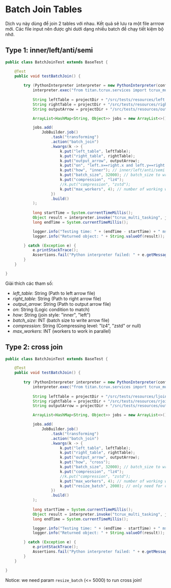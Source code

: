 # Batch Join Tables

Dịch vụ này dùng để join 2 tables với nhau. Kết quả sẽ lưu ra một file arrrow mới.
Các file input nên được ghi dưới dạng nhiều batch để chạy tiết kiệm bộ nhớ.

## Type 1: inner/left/anti/semi

```java
public class BatchJoinTest extends BaseTest {

    @Test
    public void testBatchJoin() {
        
        try (PythonInterpreter interpreter = new PythonInterpreter(config)) {
            interpreter.exec("from titan.tcrux.services import tcrux_multi_tasking");
            
            String leftTable = projectDir + "/src/tests/resources/left.arrow";
            String rightTable = projectDir + "/src/tests/resources/right.arrow";
            String outputArrow = projectDir + "/src/tests/resources/output.arrow";

            ArrayList<HashMap<String, Object>> jobs = new ArrayList<>();

            jobs.add(
                JobBuilder.job()
                    .task("transforming")
                    .action("batch_join")
                    .kwargs(k -> {
                        k.put("left_table", leftTable);
                        k.put("right_table", rightTable);
                        k.put("output_arrow", outputArrow);
                        k.put("on", "left.x==right.x and left.y==right.y");
                        k.put("how", "inner"); // inner/left/anti/semi
                        k.put("batch_size", 32000); // batch_size to write output
                        k.put("compression", "lz4");
                        //k.put("compression", "zstd");
                        k.put("max_workers", 4); // number of working workers
                    })
                    .build()
            );
            
            long startTime = System.currentTimeMillis();
            Object result = interpreter.invoke("tcrux_multi_tasking", jobs);
            long endTime = System.currentTimeMillis();

            logger.info("Testing time: " + (endTime - startTime) + " ms");
            logger.info("Returned object: " + String.valueOf(result));

        } catch (Exception e) {
            e.printStackTrace();
            Assertions.fail("Python interpreter failed: " + e.getMessage());
        }
    }

}
```

Giải thích các tham số:

- *left_table*: String (Path to left arrow file)
- *right_table*: String (Path to right arrow file)
- *output_arrow*: String (Path to output arrow file)
- *on*: String (Logic condition to match)
- *how*: String (join style: "inner", "left")
- *batch_size*: INT (batch size to write arrow file)
- *compression*: String (Compressing level: "lz4", "zstd" or null)
- *max_workers*: INT (workers to work in parallel)



## Type 2: cross join

```java
public class BatchJoinTest extends BaseTest {

    @Test
    public void testBatchJoin() {
        
        try (PythonInterpreter interpreter = new PythonInterpreter(config)) {
            interpreter.exec("from titan.tcrux.services import tcrux_multi_tasking");
            
            String leftTable = projectDir + "/src/tests/resources/ljoin.arrow";
            String rightTable = projectDir + "/src/tests/resources/rjoin.arrow";
            String outputArrow = projectDir + "/src/tests/resources/output.arrow";

            ArrayList<HashMap<String, Object>> jobs = new ArrayList<>();

            jobs.add(
                JobBuilder.job()
                    .task("transforming")
                    .action("batch_join")
                    .kwargs(k -> {
                        k.put("left_table", leftTable);
                        k.put("right_table", rightTable);
                        k.put("output_arrow", outputArrow);
                        k.put("how", "cross");
                        k.put("batch_size", 32000); // batch_size to write output
                        k.put("compression", "lz4");
                        //k.put("compression", "zstd");
                        k.put("max_workers", 4); // number of working workers
                        k.put("resize_batch", 2000); // only need for cross join
                    })
                    .build()
            );
            
            long startTime = System.currentTimeMillis();
            Object result = interpreter.invoke("tcrux_multi_tasking", jobs);
            long endTime = System.currentTimeMillis();

            logger.info("Testing time: " + (endTime - startTime) + " ms");
            logger.info("Returned object: " + String.valueOf(result));

        } catch (Exception e) {
            e.printStackTrace();
            Assertions.fail("Python interpreter failed: " + e.getMessage());
        }
    }

}
```

Notice: we need param `resize_batch` (<= 5000) to run cross join!

